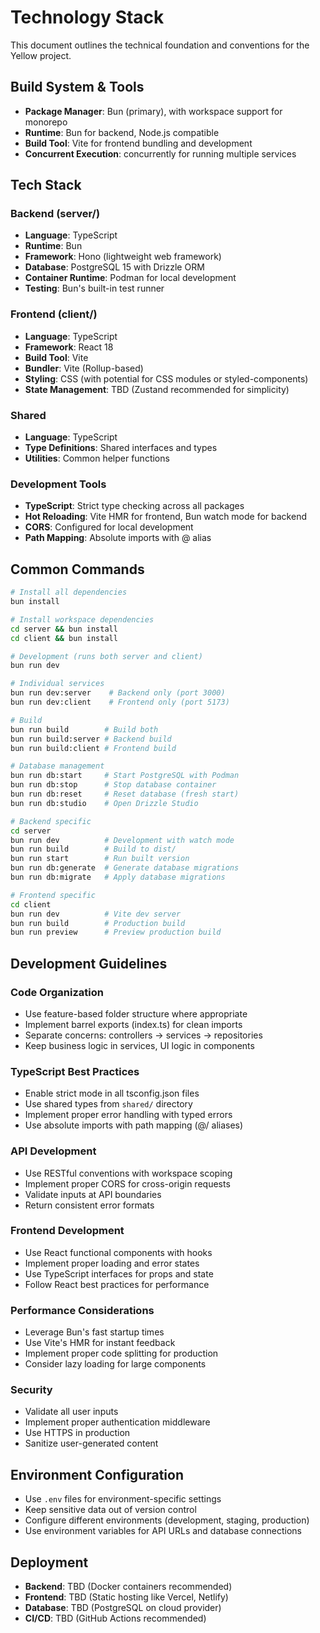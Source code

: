 # Technology Stack

This document outlines the technical foundation and conventions for the Yellow project.

## Build System & Tools
- **Package Manager**: Bun (primary), with workspace support for monorepo
- **Runtime**: Bun for backend, Node.js compatible
- **Build Tool**: Vite for frontend bundling and development
- **Concurrent Execution**: concurrently for running multiple services

## Tech Stack

### Backend (server/)
- **Language**: TypeScript
- **Runtime**: Bun
- **Framework**: Hono (lightweight web framework)
- **Database**: PostgreSQL 15 with Drizzle ORM
- **Container Runtime**: Podman for local development
- **Testing**: Bun's built-in test runner

### Frontend (client/)
- **Language**: TypeScript
- **Framework**: React 18
- **Build Tool**: Vite
- **Bundler**: Vite (Rollup-based)
- **Styling**: CSS (with potential for CSS modules or styled-components)
- **State Management**: TBD (Zustand recommended for simplicity)

### Shared
- **Language**: TypeScript
- **Type Definitions**: Shared interfaces and types
- **Utilities**: Common helper functions

### Development Tools
- **TypeScript**: Strict type checking across all packages
- **Hot Reloading**: Vite HMR for frontend, Bun watch mode for backend
- **CORS**: Configured for local development
- **Path Mapping**: Absolute imports with @ alias

## Common Commands

```bash
# Install all dependencies
bun install

# Install workspace dependencies
cd server && bun install
cd client && bun install

# Development (runs both server and client)
bun run dev

# Individual services
bun run dev:server    # Backend only (port 3000)
bun run dev:client    # Frontend only (port 5173)

# Build
bun run build        # Build both
bun run build:server # Backend build
bun run build:client # Frontend build

# Database management
bun run db:start     # Start PostgreSQL with Podman
bun run db:stop      # Stop database container
bun run db:reset     # Reset database (fresh start)
bun run db:studio    # Open Drizzle Studio

# Backend specific
cd server
bun run dev          # Development with watch mode
bun run build        # Build to dist/
bun run start        # Run built version
bun run db:generate  # Generate database migrations
bun run db:migrate   # Apply database migrations

# Frontend specific
cd client
bun run dev          # Vite dev server
bun run build        # Production build
bun run preview      # Preview production build
```

## Development Guidelines

### Code Organization
- Use feature-based folder structure where appropriate
- Implement barrel exports (index.ts) for clean imports
- Separate concerns: controllers → services → repositories
- Keep business logic in services, UI logic in components

### TypeScript Best Practices
- Enable strict mode in all tsconfig.json files
- Use shared types from `shared/` directory
- Implement proper error handling with typed errors
- Use absolute imports with path mapping (@/ aliases)

### API Development
- Use RESTful conventions with workspace scoping
- Implement proper CORS for cross-origin requests
- Validate inputs at API boundaries
- Return consistent error formats

### Frontend Development
- Use React functional components with hooks
- Implement proper loading and error states
- Use TypeScript interfaces for props and state
- Follow React best practices for performance

### Performance Considerations
- Leverage Bun's fast startup times
- Use Vite's HMR for instant feedback
- Implement proper code splitting for production
- Consider lazy loading for large components

### Security
- Validate all user inputs
- Implement proper authentication middleware
- Use HTTPS in production
- Sanitize user-generated content

## Environment Configuration
- Use `.env` files for environment-specific settings
- Keep sensitive data out of version control
- Configure different environments (development, staging, production)
- Use environment variables for API URLs and database connections

## Deployment
- **Backend**: TBD (Docker containers recommended)
- **Frontend**: TBD (Static hosting like Vercel, Netlify)
- **Database**: TBD (PostgreSQL on cloud provider)
- **CI/CD**: TBD (GitHub Actions recommended)